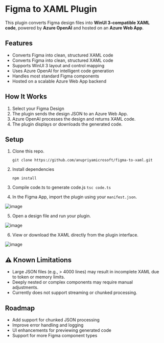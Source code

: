 # Figma to XAML Plugin

This plugin converts Figma design files into **WinUI 3-compatible XAML code**, powered by **Azure OpenAI** and hosted on an **Azure Web App**.

## Features

- Converts Figma into clean, structured XAML code
- Converts Figma into clean, structured XAML code
- Supports WinUI 3 layout and control mapping
- Uses Azure OpenAI for intelligent code generation
- Handles most standard Figma components
- Hosted on a scalable Azure Web App backend

## How It Works

1. Select your Figma Design
2. The plugin sends the design JSON to an Azure Web App.
3. Azure OpenAI processes the design and returns XAML code.
4. The plugin displays or downloads the generated code.


## Setup

1. Clone this repo.

    ```git clone https://github.com/anupriyamicrosoft/figma-to-xaml.git```

2. Install dependencies

    ```npm install```

3. Compile code.ts to generate code.js
    ```tsc code.ts```

4. In the Figma App, import the plugin using your ```manifest.json```.

  ![image](https://github.com/user-attachments/assets/76cc7778-216d-48fe-a8a1-e87595ac4785)

5. Open a design file and run your plugin.

  ![image](https://github.com/user-attachments/assets/adeaea37-29b7-4e53-8909-ed1a07269ee2)

6. View or download the XAML directly from the plugin interface.

  ![image](https://github.com/user-attachments/assets/e4b26640-777f-4021-859a-27a3b7623b48)



## ⚠️ Known Limitations

- Large JSON files (e.g., > 4000 lines) may result in incomplete XAML due to token or memory limits.
- Deeply nested or complex components may require manual adjustments.
- Currently does not support streaming or chunked processing.

## Roadmap

- Add support for chunked JSON processing
- Improve error handling and logging
- UI enhancements for previewing generated code
- Support for more Figma component types


